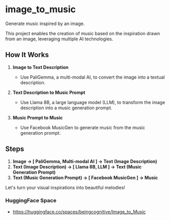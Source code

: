 # image_to_music
Generate music inspired by an image.

This project enables the creation of music based on the inspiration drawn from an image, leveraging multiple AI technologies.

## How It Works

1. **Image to Text Description**
   - Use PaliGemma, a multi-modal AI, to convert the image into a textual description.
   
2. **Text Description to Music Prompt**
   - Use Llama 8B, a large language model (LLM), to transform the image description into a music generation prompt.
   
3. **Music Prompt to Music**
   - Use Facebook MusicGen to generate music from the music generation prompt.

## Steps

1. **Image -> [ PaliGemma, Multi-modal AI ] -> Text (Image Description)**
2. **Text (Image Description) -> [ Llama 8B, LLM ] -> Text (Music Generation Prompt)**
3. **Text (Music Generation Prompt) -> [ Facebook MusicGen ] -> Music**

Let's turn your visual inspirations into beautiful melodies!

### HuggingFace Space
* https://huggingface.co/spaces/beingcognitive/Image_to_Music
